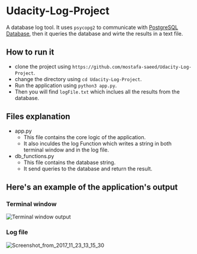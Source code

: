 # Udacity-Log-Project
A database log tool. It uses `psycopg2` to communicate with <a href="https://www.postgresql.org">PostgreSQL Database</a>, then it queries the database and wirte the results in a text file.

## How to run it
* clone the project using `https://github.com/mostafa-saeed/Udacity-Log-Project`.
* change the directory using `cd Udacity-Log-Project`.
* Run the application using `python3 app.py`.
* Then you will find `logFile.txt` which inclues all the results from the database.

## Files explanation
* app.py
  * This file contains the core logic of the application.
  * It also inculdes the log Function which writes a string in both terminal window and in the log file.
* db_functions.py
  * This file contains the database string.
  * It send queries to the database and return the result.

## Here's an example of the application's output
### Terminal window
<img src="https://image.ibb.co/hGSa2m/Screenshot_from_2017_11_23_13_10_48.png" alt="Terminal window output">

### Log file
<img src="https://preview.ibb.co/ckQTNm/Screenshot_from_2017_11_23_13_15_30.png" alt="Screenshot_from_2017_11_23_13_15_30" alt="logFile.txt output">
